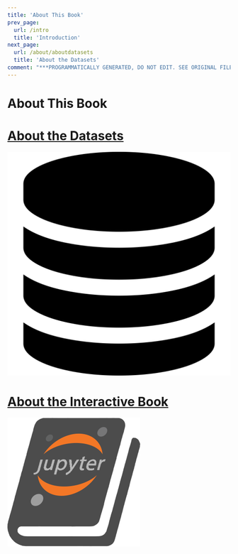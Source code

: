 ```yaml
---
title: 'About This Book'
prev_page:
  url: /intro
  title: 'Introduction'
next_page:
  url: /about/aboutdatasets
  title: 'About the Datasets'
comment: "***PROGRAMMATICALLY GENERATED, DO NOT EDIT. SEE ORIGINAL FILES IN /content***"
---
```

# About This Book

# [About the Datasets](https://veerg24.github.io/myonlinebook/about/aboutdatasets.html)
[![](datasets.png)](https://veerg24.github.io/myonlinebook/about/aboutdatasets.html)
# [About the Interactive Book](https://veerg24.github.io/myonlinebook/about/aboutinteractivebooks.html)
[![](jupyterbook.png)](https://veerg24.github.io/myonlinebook/about/aboutinteractivebooks.html)